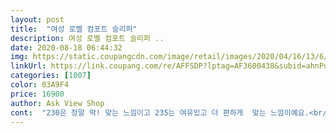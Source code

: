 ```yaml
---
layout: post 
title:  "여성 로벨 컴포트 슬리퍼" 
description: 여성 로벨 컴포트 슬리퍼 ..
date: 2020-08-18 06:44:32 
img: https://static.coupangcdn.com/image/retail/images/2020/04/16/13/6/d9be8827-f8aa-40f5-94a0-1337c9f63670.jpg 
linkUrl: https://link.coupang.com/re/AFFSDP?lptag=AF3600438&subid=ahnPublicAsk&pageKey=1472707801&itemId=2531444041&vendorItemId=70524213588&traceid=V0-113-5e76d2930114fb66 
categories: [1007] 
color: 03A9F4 
price: 16900 
author: Ask View Shop 
cont:  "230은 정말 딱! 맞는 느낌이고 235는 여유있고 더 편하게  맞는 느낌이예요.<br/><br/><br/>근데정말꼭맞아요<br/>두께가 있는데 너무 폭신해서 발에 계속 힘이 닿아 좀 피곤한 느낌이 드네요.<br/><br/>바닥 두께도 있고 또 너무 푹식하지 않으면서 편해요.<br/><br/>발바닥은푹신해서괜찮지만발등있는데가꽉껴서오래신으면조금아프네요<br/>발신이즈 칼발 정 230<br/>발을 꽉 잡아주려면 조금은 더 견고한 바닥이면 좋겠습니다.<br/><br/>별 하나 뺀건 본드냄새가 좀 심하고(밖에 하루 놔두니 빠짐) 마감이 그럭저럭 괜찮긴 하지만 제 맘에 쏙 들진 않아서 입니다.<br/><br/>슬리퍼 스타일이라 한사이즈 업해서 편하게 신는걸 추천합니다.<br/><br/>신발은 아주 편해요.<br/><br/>신발자체는조금무겁습니다<br/>아이 등하원때 간편하게 신고 나가기 좋아요.<br/><br/>잘 신고 있습니다.<br/><br/>저렴한가격에비하면괜찮은신발이라고생각합니다<br/>처음에 230 샀다가 맞긴 맞는데 뒤꿈치 윗부분이 튀어나와서 235 로 재구매 했더니 모델컷 처럼 발이 들어가요.<br/><br/>처음에 왔을때 본드냄새가 정말 심했는데 하루 환기 시키니 냄새는 잘 빠지네요.<br/><br/>평소에230235신어서235사이즈시켰습니다<br/>한동안 신고 다녀 본 추가 후기.<br/><br/>한치수크게주문하는게좋을것같습니다<br/>" 
---
```

